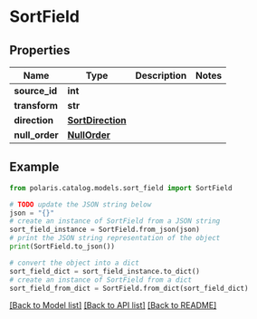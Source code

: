 <!--

 Licensed to the Apache Software Foundation (ASF) under one
 or more contributor license agreements.  See the NOTICE file
 distributed with this work for additional information
 regarding copyright ownership.  The ASF licenses this file
 to you under the Apache License, Version 2.0 (the
 "License"); you may not use this file except in compliance
 with the License.  You may obtain a copy of the License at

   http://www.apache.org/licenses/LICENSE-2.0

 Unless required by applicable law or agreed to in writing,
 software distributed under the License is distributed on an
 "AS IS" BASIS, WITHOUT WARRANTIES OR CONDITIONS OF ANY
 KIND, either express or implied.  See the License for the
 specific language governing permissions and limitations
 under the License.

-->
# SortField

## Properties

Name | Type | Description | Notes
------------ | ------------- | ------------- | -------------
**source_id** | **int** |  | 
**transform** | **str** |  | 
**direction** | [**SortDirection**](SortDirection.md) |  | 
**null_order** | [**NullOrder**](NullOrder.md) |  | 

## Example

```python
from polaris.catalog.models.sort_field import SortField

# TODO update the JSON string below
json = "{}"
# create an instance of SortField from a JSON string
sort_field_instance = SortField.from_json(json)
# print the JSON string representation of the object
print(SortField.to_json())

# convert the object into a dict
sort_field_dict = sort_field_instance.to_dict()
# create an instance of SortField from a dict
sort_field_from_dict = SortField.from_dict(sort_field_dict)
```
[[Back to Model list]](../README.md#documentation-for-models) [[Back to API list]](../README.md#documentation-for-api-endpoints) [[Back to README]](../README.md)


